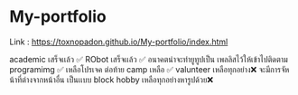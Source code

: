 ﻿# My-portfolio
Link : https://toxnopadon.github.io/My-portfolio/index.html

academic เสร็จเเล้ว ✅
RObot เสร็จเเล้ว ✅ อนาคตน่าจะทำยูทูปเป็น เพลลิสไว้ให้เข้าไปติดตาม
programimg ✅ เหลือโปรเจค ต่อท้าย
camp เหลือ ✅
valunteer เหลือทุกอย่าง❌ จะมีการจัหน้าที่ต่างจากหน้าอื่น เป็นเเบบ block
hobby เหลือทุกอย่างหารูปด้วย❌

